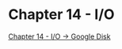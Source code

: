 # Chapter 14 - I/O

[Chapter 14 - I/O -> Google Disk](https://docs.google.com/document/d/1aKMLmMIxlV2Iut1XRGf5yl2MKtYt8fAs0d0nNyARXAE/edit?usp=drive_link)